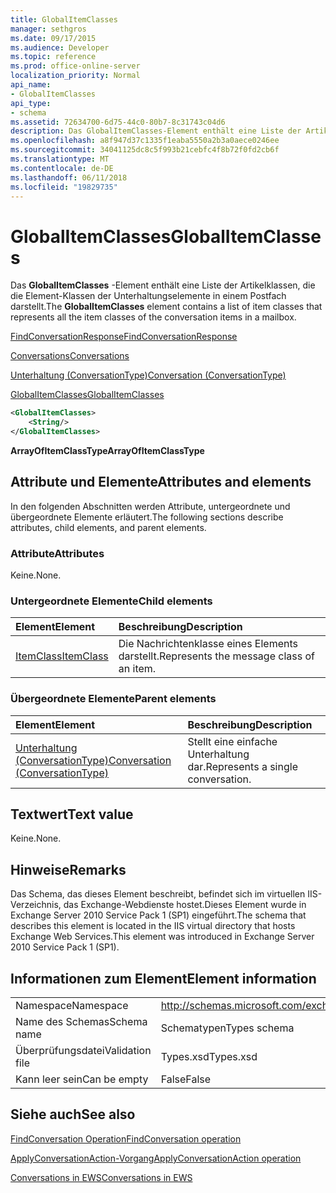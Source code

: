 ```yaml
---
title: GlobalItemClasses
manager: sethgros
ms.date: 09/17/2015
ms.audience: Developer
ms.topic: reference
ms.prod: office-online-server
localization_priority: Normal
api_name:
- GlobalItemClasses
api_type:
- schema
ms.assetid: 72634700-6d75-44c0-80b7-8c31743c04d6
description: Das GlobalItemClasses-Element enthält eine Liste der Artikelklassen, die die Element-Klassen der Unterhaltungselemente in einem Postfach darstellt.
ms.openlocfilehash: a8f947d37c1335f1eaba5550a2b3a0aece0246ee
ms.sourcegitcommit: 34041125dc8c5f993b21cebfc4f8b72f0fd2cb6f
ms.translationtype: MT
ms.contentlocale: de-DE
ms.lasthandoff: 06/11/2018
ms.locfileid: "19829735"
---
```

# <a name="globalitemclasses"></a><span data-ttu-id="32381-103">GlobalItemClasses</span><span class="sxs-lookup"><span data-stu-id="32381-103">GlobalItemClasses</span></span>

<span data-ttu-id="32381-104">Das **GlobalItemClasses** -Element enthält eine Liste der Artikelklassen, die die Element-Klassen der Unterhaltungselemente in einem Postfach darstellt.</span><span class="sxs-lookup"><span data-stu-id="32381-104">The **GlobalItemClasses** element contains a list of item classes that represents all the item classes of the conversation items in a mailbox.</span></span> 
  
[<span data-ttu-id="32381-105">FindConversationResponse</span><span class="sxs-lookup"><span data-stu-id="32381-105">FindConversationResponse</span></span>](findconversationresponse.md)
  
[<span data-ttu-id="32381-106">Conversations</span><span class="sxs-lookup"><span data-stu-id="32381-106">Conversations</span></span>](conversations-ex15websvcsotherref.md)
  
[<span data-ttu-id="32381-107">Unterhaltung (ConversationType)</span><span class="sxs-lookup"><span data-stu-id="32381-107">Conversation (ConversationType)</span></span>](conversation-conversationtype.md)
  
[<span data-ttu-id="32381-108">GlobalItemClasses</span><span class="sxs-lookup"><span data-stu-id="32381-108">GlobalItemClasses</span></span>](globalitemclasses.md)
  
```XML
<GlobalItemClasses>
    <String/>
</GlobalItemClasses>
```

 <span data-ttu-id="32381-109">**ArrayOfItemClassType**</span><span class="sxs-lookup"><span data-stu-id="32381-109">**ArrayOfItemClassType**</span></span>
## <a name="attributes-and-elements"></a><span data-ttu-id="32381-110">Attribute und Elemente</span><span class="sxs-lookup"><span data-stu-id="32381-110">Attributes and elements</span></span>

<span data-ttu-id="32381-111">In den folgenden Abschnitten werden Attribute, untergeordnete und übergeordnete Elemente erläutert.</span><span class="sxs-lookup"><span data-stu-id="32381-111">The following sections describe attributes, child elements, and parent elements.</span></span>
  
### <a name="attributes"></a><span data-ttu-id="32381-112">Attribute</span><span class="sxs-lookup"><span data-stu-id="32381-112">Attributes</span></span>

<span data-ttu-id="32381-113">Keine.</span><span class="sxs-lookup"><span data-stu-id="32381-113">None.</span></span>
  
### <a name="child-elements"></a><span data-ttu-id="32381-114">Untergeordnete Elemente</span><span class="sxs-lookup"><span data-stu-id="32381-114">Child elements</span></span>

|<span data-ttu-id="32381-115">**Element**</span><span class="sxs-lookup"><span data-stu-id="32381-115">**Element**</span></span>|<span data-ttu-id="32381-116">**Beschreibung**</span><span class="sxs-lookup"><span data-stu-id="32381-116">**Description**</span></span>|
|:-----|:-----|
|[<span data-ttu-id="32381-117">ItemClass</span><span class="sxs-lookup"><span data-stu-id="32381-117">ItemClass</span></span>](itemclass.md) <br/> |<span data-ttu-id="32381-118">Die Nachrichtenklasse eines Elements darstellt.</span><span class="sxs-lookup"><span data-stu-id="32381-118">Represents the message class of an item.</span></span>  <br/> |
   
### <a name="parent-elements"></a><span data-ttu-id="32381-119">Übergeordnete Elemente</span><span class="sxs-lookup"><span data-stu-id="32381-119">Parent elements</span></span>

|<span data-ttu-id="32381-120">**Element**</span><span class="sxs-lookup"><span data-stu-id="32381-120">**Element**</span></span>|<span data-ttu-id="32381-121">**Beschreibung**</span><span class="sxs-lookup"><span data-stu-id="32381-121">**Description**</span></span>|
|:-----|:-----|
|[<span data-ttu-id="32381-122">Unterhaltung (ConversationType)</span><span class="sxs-lookup"><span data-stu-id="32381-122">Conversation (ConversationType)</span></span>](conversation-conversationtype.md) <br/> |<span data-ttu-id="32381-123">Stellt eine einfache Unterhaltung dar.</span><span class="sxs-lookup"><span data-stu-id="32381-123">Represents a single conversation.</span></span>  <br/> |
   
## <a name="text-value"></a><span data-ttu-id="32381-124">Textwert</span><span class="sxs-lookup"><span data-stu-id="32381-124">Text value</span></span>

<span data-ttu-id="32381-125">Keine.</span><span class="sxs-lookup"><span data-stu-id="32381-125">None.</span></span>
  
## <a name="remarks"></a><span data-ttu-id="32381-126">Hinweise</span><span class="sxs-lookup"><span data-stu-id="32381-126">Remarks</span></span>

<span data-ttu-id="32381-127">Das Schema, das dieses Element beschreibt, befindet sich im virtuellen IIS-Verzeichnis, das Exchange-Webdienste hostet.Dieses Element wurde in Exchange Server 2010 Service Pack 1 (SP1) eingeführt.</span><span class="sxs-lookup"><span data-stu-id="32381-127">The schema that describes this element is located in the IIS virtual directory that hosts Exchange Web Services.This element was introduced in Exchange Server 2010 Service Pack 1 (SP1).</span></span>
  
## <a name="element-information"></a><span data-ttu-id="32381-128">Informationen zum Element</span><span class="sxs-lookup"><span data-stu-id="32381-128">Element information</span></span>

|||
|:-----|:-----|
|<span data-ttu-id="32381-129">Namespace</span><span class="sxs-lookup"><span data-stu-id="32381-129">Namespace</span></span>  <br/> |http://schemas.microsoft.com/exchange/services/2006/types  <br/> |
|<span data-ttu-id="32381-130">Name des Schemas</span><span class="sxs-lookup"><span data-stu-id="32381-130">Schema name</span></span>  <br/> |<span data-ttu-id="32381-131">Schematypen</span><span class="sxs-lookup"><span data-stu-id="32381-131">Types schema</span></span>  <br/> |
|<span data-ttu-id="32381-132">Überprüfungsdatei</span><span class="sxs-lookup"><span data-stu-id="32381-132">Validation file</span></span>  <br/> |<span data-ttu-id="32381-133">Types.xsd</span><span class="sxs-lookup"><span data-stu-id="32381-133">Types.xsd</span></span>  <br/> |
|<span data-ttu-id="32381-134">Kann leer sein</span><span class="sxs-lookup"><span data-stu-id="32381-134">Can be empty</span></span>  <br/> |<span data-ttu-id="32381-135">False</span><span class="sxs-lookup"><span data-stu-id="32381-135">False</span></span>  <br/> |
   
## <a name="see-also"></a><span data-ttu-id="32381-136">Siehe auch</span><span class="sxs-lookup"><span data-stu-id="32381-136">See also</span></span>



[<span data-ttu-id="32381-137">FindConversation Operation</span><span class="sxs-lookup"><span data-stu-id="32381-137">FindConversation operation</span></span>](findconversation-operation.md)
  
[<span data-ttu-id="32381-138">ApplyConversationAction-Vorgang</span><span class="sxs-lookup"><span data-stu-id="32381-138">ApplyConversationAction operation</span></span>](applyconversationaction-operation.md)


[<span data-ttu-id="32381-139">Conversations in EWS</span><span class="sxs-lookup"><span data-stu-id="32381-139">Conversations in EWS</span></span>](http://msdn.microsoft.com/library/91e64629-db6c-4c94-9dcb-d386232e8467%28Office.15%29.aspx)

